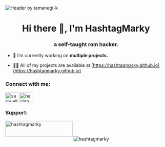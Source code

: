 ![Header by tamanegi-k]()
<h1 align="center">Hi there 👋, I'm HashtagMarky</h1>
<h3 align="center">a self-taught rom hacker.</h3>

- 🔭 I’m currently working on **multiple projects.**

- 👨‍💻 All of my projects are available at [https://hashtagmarky.github.io](https://hashtagmarky.github.io)

<h3 align="left">Connect with me:</h3>
<p align="left">
<a href="https://twitter.com/samuellmark" target="blank"><img align="center" src="https://raw.githubusercontent.com/rahuldkjain/github-profile-readme-generator/master/src/images/icons/Social/twitter.svg" alt="samuellmark" height="30" width="40" /></a>
<a href="https://www.youtube.com/c/hashtagmarky5953" target="blank"><img align="center" src="https://raw.githubusercontent.com/rahuldkjain/github-profile-readme-generator/master/src/images/icons/Social/youtube.svg" alt="hashtagmarky5953" height="30" width="40" /></a>
</p>

<h3 align="left">Support:</h3>
<p><a href="https://ko-fi.com/hashtagmarky"> <img align="left" src="https://cdn.ko-fi.com/cdn/kofi3.png?v=3" height="50" width="210" alt="hashtagmarky" /></a></p><br><br>

<p><img align="center" src="https://github-readme-streak-stats.herokuapp.com/?user=hashtagmarky&" alt="hashtagmarky" /></p>
